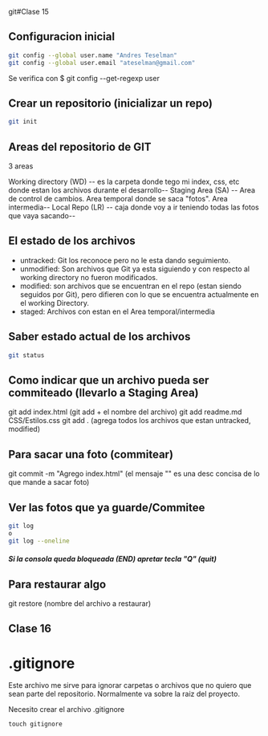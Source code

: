 git#Clase 15

## Configuracion inicial

```sh
git config --global user.name "Andres Teselman"
git config --global user.email "ateselman@gmail.com"
```
Se verifica con $
git config --get-regexp user

## Crear un repositorio (inicializar un repo)
```sh
git init
```
## Areas del repositorio de GIT

3 areas

Working directory (WD) -- es la carpeta donde tego mi index, css, etc donde estan los archivos durante el desarrollo--
Staging Area (SA) -- Area de control de cambios. Area temporal donde se saca "fotos". Area intermedia--
Local Repo (LR) -- caja donde voy a ir teniendo todas las fotos que vaya sacando--


## El estado de los archivos

* untracked: Git los reconoce pero no le esta dando seguimiento.
* unmodified: Son archivos que Git ya esta siguiendo y con respecto al working directory no fueron modificados.
* modified: son archivos que se encuentran en el repo (estan siendo seguidos por Git), pero difieren con lo que se encuentra actualmente en el working Directory.
* staged: Archivos con estan en el Area temporal/intermedia

## Saber estado actual de los archivos
```sh
git status
```
## Como indicar que un archivo pueda ser commiteado (llevarlo a Staging Area)

git add index.html (git add + el nombre del archivo)
git add readme.md CSS/Estilos.css
git add . (agrega todos los archivos que estan untracked, modified)

## Para sacar una foto (commitear)
 git commit -m "Agrego index.html" (el mensaje "" es una desc concisa de lo que mande a sacar foto)

## Ver las fotos que ya guarde/Commitee
```sh
git log
o
git log --oneline
```
##### Si la consola queda bloqueada (END) apretar tecla "Q" (quit)

## Para restaurar algo 
git restore (nombre del archivo a restaurar)


## Clase 16

# .gitignore
Este archivo me sirve para ignorar carpetas o archivos que no quiero que sean parte del repositorio. Normalmente va sobre la raiz del proyecto.

Necesito crear el archivo .gitignore

``
touch gitignore
``